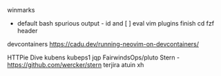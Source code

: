 winmarks
  - default
bash spurious output - id and [ ]
eval vim plugins
finish cd
fzf header

devcontainers
https://cadu.dev/running-neovim-on-devcontainers/

HTTPie
Dive
kubens
kubeps1
jqp
FairwindsOps/pluto
Stern - https://github.com/wercker/stern
terjira
atuin
xh
